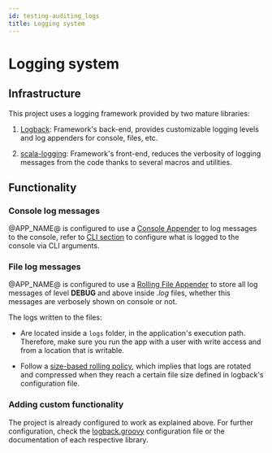 ```yaml
---
id: testing-auditing_logs
title: Logging system
---
```


# Logging system

## Infrastructure

This project uses a logging framework provided by two mature libraries:

1. [Logback](http://logback.qos.ch/): Framework's back-end, provides customizable logging levels and log appenders for
   console, files, etc.

2. [scala-logging](https://github.com/lightbend/scala-logging): Framework's front-end, reduces the verbosity of logging
   messages from the code thanks to several macros and utilities.

## Functionality

### Console log messages

@APP_NAME@ is configured to use a [Console Appender](http://logback.qos.ch/manual/appenders.html#ConsoleAppender) to log
messages to the console, refer to [CLI section](/rdfshape-api/docs/api-usage/usage_cli) to configure what is logged to
the console via CLI arguments.

### File log messages

@APP_NAME@ is configured to use
a [Rolling File Appender](http://logback.qos.ch/manual/appenders.html#RollingFileAppender) to store all log messages of
level **DEBUG** and above inside _.log_ files, whether this messages are verbosely shown on console or not.

The logs written to the files:

- Are located inside a `logs` folder, in the application's execution path. Therefore, make sure you run the app with a
  user with write access and from a location that is writable.

- Follow a [size-based rolling policy](http://logback.qos.ch/manual/appenders.html#SizeBasedTriggeringPolicy), which
  implies that logs are rotated and compressed when they reach a certain file size defined in logback's configuration
  file.

### Adding custom functionality

The project is already configured to work as explained above. For further configuration, check
the [logback.groovy](https://github.com/weso/rdfshape-api/blob/master/src/main/resources/logback-configurations/logback.groovy)
configuration file or the documentation of each respective library.